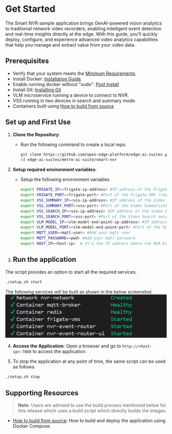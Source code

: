 # Get Started

<!--
**Sample Description**: Provide a brief overview of the application and its purpose.
-->
The Smart NVR sample application brings GenAI-powered vision analytics to traditional network video recorders, enabling intelligent event detection and real-time insights directly at the edge. With this guide, you’ll quickly deploy, configure, and experience advanced video analytics capabilities that help you manage and extract value from your video data.

## Prerequisites
- Verify that your system meets the [Minimum Requirements](./system-requirements.md).
- Install Docker: [Installation Guide](https://docs.docker.com/get-docker/).
- Enable running docker without "sudo": [Post Install](https://docs.docker.com/engine/install/linux-postinstall/)
- Install Git: [Installing Git](https://git-scm.com/book/en/v2/Getting-Started-Installing-Git)
- VLM microservice running a device to connect to NVR.
- VSS running in two devices in search and summary mode.
- Containers built using [How to build from source](./how-to-build-from-source.md)

<!--
**Setup and First Use**: Include installation instructions, basic operation, and initial validation.
-->
## Set up and First Use

<!--
**User Story 1**: Setting Up the Application  
- **As a developer**, I want to set up the application in my environment, so that I can start exploring its functionality.

**Acceptance Criteria**:
1. Step-by-step instructions for downloading and installing the application.
2. Verification steps to ensure successful setup.
3. Troubleshooting tips for common installation issues.
-->

1. **Clone the Repository**:
   - Run the following command to create a local repo.
     ```bash
     git clone https://github.com/open-edge-platform/edge-ai-suites.git
     cd edge-ai-suites/metro-ai-suite/smart-nvr
     ```

2. **Setup required environment variables**:
   - Setup the following environment variables
     ```bash
     export FRIGATE_IP=<frigate-ip-address> #IP address of the Frigate VMS (required)
     export FRIGATE_PORT=<frigate-port> #Port of the Frigate VMS (required, typically 5000)
     export VSS_SUMMARY_IP=<vss-ip-address> #IP address of the Video Summarization service (required)
     export VSS_SUMMARY_PORT=<vss-port> #Port of the Video Summarization service (required, typically 12345)
     export VSS_SEARCH_IP=<vss-ip-address> #IP address of the Video Search service (required)
     export VSS_SEARCH_PORT=<vss-port> #Port of the Video Search service (required, typically 12345)
     export VLM_MODEL_IP=<vlm-model-end-point-ip-address> #IP address of the VLM Model Endpoint (required)
     export VLM_MODEL_PORT=<vlm-model-end-point-port> #Port of the VLM Model Endpoint (required, typically 9766)
     export MQTT_USER=<mqtt-user> #Add your mqtt user          
     export MQTT_PASSWORD=<pwd> #Add your mqtt password
     export HOST_IP=<host-ip>  # It's the IP address where the NVR Event Router will run
     ```
   
3. ## Run the application
The script provides an option to start all the required services.
  ```bash
  ./setup.sh start
  ```
The following services will be built as shown in the below screenshot.
![Services overview](./_images/containers.png)



4. **Access the Application**:
   Open a browser and go to `http://<host-ip>:7860` to access the application.

5. To stop the application at any point of time, the same script can be used as follows.
  ```bash
  ./setup.sh stop
  ```

## Supporting Resources
> **Note**: Users are advised to use the build process mentioned below for this release which uses a build script which directly builds the images.
- [How to build from source](./how-to-build-from-source.md): How to build and deploy the application using Docker Compose.
